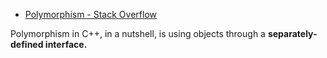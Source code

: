 - [Polymorphism - Stack Overflow](https://stackoverflow.com/questions/2032361/whats-polymorphic-type-in-c)

Polymorphism in C++, in a nutshell, is using objects through a **separately-defined interface.**